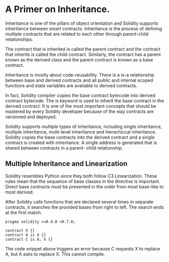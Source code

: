 # A Primer on Inheritance.

Inheritance is one of the pillars of object orientation and Solidity supports inheritance between smart contracts. Inheritance is the process of defining multiple contracts that are related to each other through parent-child relationships.

The contract that is inherited is called the parent contract and the contract that inherits is called the child contract.
Similarly, the contract has a parent known as the derived class and the parent contract is known as a base contract.

Inheritance is mostly about code-reusability. There is a is-a relationship between base and derived contracts and all public and internal scoped
functions and state variables are available to derived contracts.

In fact, Solidity compiler copies the base contract bytecode into derived contract bytecode. The is keyword is used to inherit the base contract in the derived contract. It is one of the most important concepts that should be mastered by every Solidity developer because of the way contracts are versioned and deployed.

Solidity supports multiple types of inheritance, including single inheritance, multiple inheritance, multi-level inheritance and hierachiccal inheritance. Solidity copies the base contracts into the derived contract and a single contract is created with inheritance. A single address is generated that is shared between contracts in a parent- child relationship.

## Multiple Inheritance and Linearization

Solidity resembles Python since they both follow C3 Linearization. These rules mean that the sequence of base classes in the directive is important. Direct base contracts must be presented in the order from most base-like to most derived.

After Solidity calls functions that are declared several times in separate contracts, it searches the provided bases from right to left. The search ends at the first match.

```
pragma solidity >=0.4.0 <0.7.0;

contract X {}
contract A is X {}
contract C is A, X {}
```

The code snippet above triggers an error because C requests X to replace A, but A asks to replace X. This cannot compile.